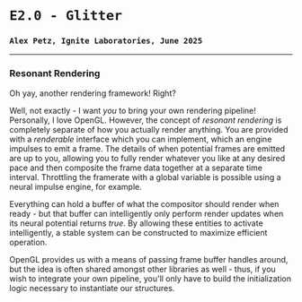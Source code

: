 # `E2.0 - Glitter`
### `Alex Petz, Ignite Laboratories, June 2025`

---

### Resonant Rendering
Oh yay, another rendering framework!  Right?

Well, not exactly - I want _you_ to bring your own rendering pipeline!  Personally, I love OpenGL.  However,
the concept of _resonant rendering_ is completely separate of how you actually render anything.  You are provided
with a _renderable_ interface which you can implement, which an engine impulses to emit a frame.  The details
of when potential frames are emitted are up to you, allowing you to fully render whatever you like at any
desired pace and then composite the frame data together at a separate time interval.  Throttling the framerate
with a global variable is possible using a neural impulse engine, for example.  

Everything can hold a buffer of what the compositor should render when ready - but that buffer can intelligently
only perform render updates when its neural potential returns _true_.  By allowing these entities to activate
intelligently, a stable system can be constructed to maximize efficient operation.

OpenGL provides us with a means of passing frame buffer handles around, but the idea is often shared amongst
other libraries as well - thus, if you wish to integrate your own pipeline, you'll only have to build the
initialization logic necessary to instantiate our structures.  
